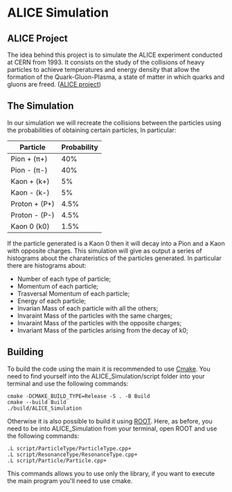 <h1>ALICE Simulation</h1>
<h2>ALICE Project</h2>
<p>The idea behind this project is to simulate the ALICE experiment conducted at CERN from 1993.
It consists on the study of the collisions of heavy particles to achieve temperatures and energy density that allow the formation of the Quark-Gluon-Plasma, a state of matter in which quarks and gluons are freed. (<a href="https://home.cern/science/experiments/alice">ALICE project</a>)</p>

<h2>The Simulation</h2>
<p>In our simulation we will recreate the collisions between the particles using the probabilities of obtaining certain particles, In particular: </p>

| Particle | Probability |
| -------- | ----------- |
| Pion + (π+)| 40% |
| Pion - (π-) | 40% |
| Kaon + (k+) | 5% |
| Kaon - (k-) | 5% |
| Proton + (P+)| 4.5% |
| Proton - (P-) | 4.5% |
| Kaon 0 (k0) | 1.5% |

If the particle generated is a Kaon 0 then it will decay into a Pion and a Kaon with opposite charges. This simulation will give as output a series of histograms about the charateristics of the particles generated. In particular there are histograms about:
 - Number of each type of particle;
 - Momentum of each particle;
 - Trasversal Momentum of each particle;
 - Energy of each particle;
 - Invarian Mass of each particle with all the others;
 - Invaraint Mass of the particles with the same charges;
 - Invaraint Mass of the particles with the opposite charges;
 - Invariant Mass of the particles arising from the decay of k0;

<h2> Building </h2>
<p>To build the code using the main it is recommended to use <a href="https://cmake.org">Cmake</a>. You need to find yourself into the ALICE_Simulation/script folder into your terminal and use the following commands: </p>

~~~
cmake -DCMAKE_BUILD_TYPE=Release -S . -B Build
cmake --build Build
./build/ALICE_Simulation
~~~

<p>Otherwise it is also possible to build it using <a href="https://root.cern">ROOT</a>. Here, as before, you need to be into ALICE_Simulation from your terminal, open ROOT and use the following commands: </p>

~~~
.L script/ParticleType/ParticleType.cpp+
.L script/ResonanceType/ResonanceType.cpp+
.L script/Particle/Particle.cpp+
~~~
 
This commands allows you to use only the library, if you want to execute the main program you'll need to use cmake.


